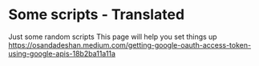 # Some scripts - Translated
Just some random scripts
This page will help you set things up
https://osandadeshan.medium.com/getting-google-oauth-access-token-using-google-apis-18b2ba11a11a
